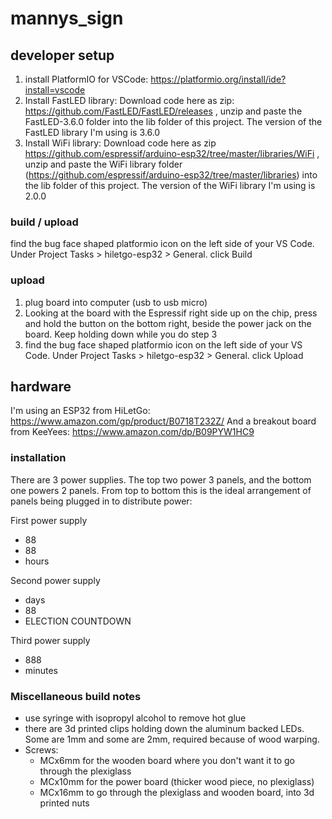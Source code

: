 # mannys_sign

## developer setup

1. install PlatformIO for VSCode: https://platformio.org/install/ide?install=vscode
2. Install FastLED library: Download code here as zip: https://github.com/FastLED/FastLED/releases , unzip and paste the FastLED-3.6.0 folder into the lib folder of this project. The version of the FastLED library I'm using is 3.6.0
3. Install WiFi library: Download code here as zip https://github.com/espressif/arduino-esp32/tree/master/libraries/WiFi , unzip and paste the WiFi library folder (https://github.com/espressif/arduino-esp32/tree/master/libraries) into the lib folder of this project. The version of the WiFi library I'm using is 2.0.0

### build / upload

find the bug face shaped platformio icon on the left side of your VS Code. Under Project Tasks > hiletgo-esp32 > General. click Build

### upload

1. plug board into computer (usb to usb micro)
2. Looking at the board with the Espressif right side up on the chip, press and hold the button on the bottom right, beside the power jack on the board. Keep holding down while you do step 3
3. find the bug face shaped platformio icon on the left side of your VS Code. Under Project Tasks > hiletgo-esp32 > General. click Upload

## hardware

I'm using an ESP32 from HiLetGo: https://www.amazon.com/gp/product/B0718T232Z/
And a breakout board from KeeYees: https://www.amazon.com/dp/B09PYW1HC9

### installation
There are 3 power supplies. The top two power 3 panels, and the bottom one powers 2 panels. From top to bottom this is the ideal arrangement of panels being plugged in to distribute power:

First power supply

* 88
* 88
* hours

Second power supply

* days
* 88
* ELECTION COUNTDOWN

Third power supply

* 888
* minutes

### Miscellaneous build notes
* use syringe with isopropyl alcohol to remove hot glue
* there are 3d printed clips holding down the aluminum backed LEDs. Some are 1mm and some are 2mm, required because of wood warping.
* Screws:
  * MCx6mm for the wooden board where you don't want it to go through the plexiglass
  * MCx10mm for the power board (thicker wood piece, no plexiglass)
  * MCx16mm to go through the plexiglass and wooden board, into 3d printed nuts
